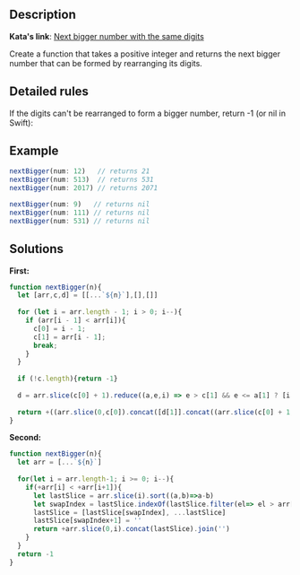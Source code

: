 ## Description

**Kata's link**: [Next bigger number with the same digits](https://www.codewars.com/kata/55983863da40caa2c900004e/javascript)

Create a function that takes a positive integer and returns the next bigger number that can be formed by rearranging its digits.


## Detailed rules

If the digits can't be rearranged to form a bigger number, return -1 (or nil in Swift):



## Example

```js
nextBigger(num: 12)   // returns 21
nextBigger(num: 513)  // returns 531
nextBigger(num: 2017) // returns 2071

nextBigger(num: 9)   // returns nil
nextBigger(num: 111) // returns nil
nextBigger(num: 531) // returns nil
```

## Solutions

**First:**


```js
function nextBigger(n){
  let [arr,c,d] = [[...`${n}`],[],[]]
  
  for (let i = arr.length - 1; i > 0; i--){
    if (arr[i - 1] < arr[i]){
      c[0] = i - 1; 
      c[1] = arr[i - 1]; 
      break;
    }
  }
  
  if (!c.length){return -1}
  
  d = arr.slice(c[0] + 1).reduce((a,e,i) => e > c[1] && e <= a[1] ? [i + (c[0]+1),e] : a, [null, Infinity]);
  
  return +((arr.slice(0,c[0]).concat([d[1]].concat((arr.slice(c[0] + 1, d[0]).concat([c[1]].concat(arr.slice(d[0] + 1)))).sort()))).join(''));
}
```

**Second:**

```js
function nextBigger(n){
  let arr = [...`${n}`]
  
  for(let i = arr.length-1; i >= 0; i--){
    if(+arr[i] < +arr[i+1]){
      let lastSlice = arr.slice(i).sort((a,b)=>a-b)
      let swapIndex = lastSlice.indexOf(lastSlice.filter(el=> el > arr[i]).sort((a,b)=>a-b)[0] )
      lastSlice = [lastSlice[swapIndex], ...lastSlice]
      lastSlice[swapIndex+1] = ''
      return +arr.slice(0,i).concat(lastSlice).join('')
    }
  }
  return -1
}
```


